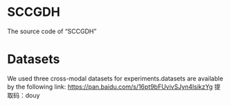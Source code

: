 # SCCGDH
The source code of “SCCGDH” 
# Datasets
We used three cross-modal datasets for experiments.datasets are available by the following link:
https://pan.baidu.com/s/16pt9bFUvivSJyn4lsikzYg  提取码：douy




